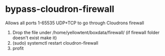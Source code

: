 # bypass-cloudron-firewall
Allows all ports 1-65535 UDP+TCP to go through Cloudrons firewall


1. Drop the file under /home/yellowtent/boxdata/firewall/ (if firewall folder doesn't exist make it)
2. (sudo) systemctl restart cloudron-firewall
3. profit
